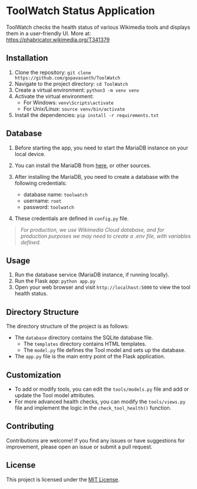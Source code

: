 # ToolWatch Status Application

ToolWatch checks the health status of various Wikimedia tools and displays them in a user-friendly UI.
More at: https://phabricator.wikimedia.org/T341379

## Installation

1. Clone the repository: `git clone https://github.com/gopavasanth/ToolWatch`
2. Navigate to the project directory: `cd ToolWatch`
3. Create a virtual environment: `python3 -m venv venv`
4. Activate the virtual environment:
   - For Windows: `venv\Scripts\activate`
   - For Unix/Linux: `source venv/bin/activate`
5. Install the dependencies: `pip install -r requirements.txt`

## Database

1. Before starting the app, you need to start the MariaDB instance on your local device.
2. You can install the MariaDB from [here](https://mariadb.com/downloads/), or other sources.
3. After installing the MariaDB, you need to create a database with the following credentials:

   - database name: `toolwatch`
   - username: `root`
   - password: `toolwatch`

4. These credentials are defined in `config.py` file.

> _For production, we use Wikimedia Cloud database, and for production purposes we may need to create a .env file, with variables defined._

## Usage

1. Run the database service (MariaDB instance, if running locally).
2. Run the Flask app: `python app.py`
3. Open your web browser and visit `http://localhost:5000` to view the tool health status.

## Directory Structure

The directory structure of the project is as follows:

- The `database` directory contains the SQLite database file.
  - The `templates` directory contains HTML templates.
  - The `model.py` file defines the Tool model and sets up the database.
- The `app.py` file is the main entry point of the Flask application.

## Customization

- To add or modify tools, you can edit the `tools/models.py` file and add or update the Tool model attributes.
- For more advanced health checks, you can modify the `tools/views.py` file and implement the logic in the `check_tool_health()` function.

## Contributing

Contributions are welcome! If you find any issues or have suggestions for improvement, please open an issue or submit a pull request.

## License

This project is licensed under the [MIT License](LICENSE).
